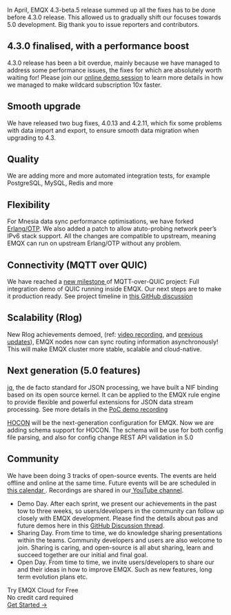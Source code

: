 In April, EMQX 4.3-beta.5 release summed up all the fixes has to be done before 4.3.0 release. This allowed us to gradually shift our focuses towards 5.0 development. Big thank you to issue reporters and contributors.

## 4.3.0 finalised, with a performance boost

4.3.0 release has been a bit overdue, mainly because we have managed to address some performance issues, the fixes for which are absolutely worth waiting for! Please join our [online demo session](https://github.com/emqx/emqx/discussions/4463) to learn more details in how we managed to make wildcard subscription 10x faster.

## Smooth upgrade

We have released two bug fixes, 4.0.13 and 4.2.11, which fix some problems with data import and export, to ensure smooth data migration when upgrading to 4.3.

## Quality

We are adding more and more automated integration tests, for example PostgreSQL, MySQL, Redis and more

## Flexibility

For Mnesia data sync performance optimisations, we have forked [Erlang/OTP](https://github.com/emqx/otp). We also added a patch to allow atuto-probing network peer’s IPv6 stack support. All the changes are compatible to upstream, meaning EMQX can run on upstream Erlang/OTP without any problem.

## Connectivity (MQTT over QUIC)

We have reached a [new milestone ](https://www.youtube.com/watch?v=j85mDP97MWA)of MQTT-over-QUIC project: Full integration demo of QUIC running inside EMQX. Our next steps are to make it production ready. See project timeline in [this GitHub discussion](https://github.com/emqx/emqx/discussions/4379)

## Scalability (Rlog)

New Rlog achievements demoed, (ref: [video recording](https://www.youtube.com/watch?v=p2P_mC97ciU), and [previous updates](https://github.com/emqx/emqx/discussions/4463)), EMQX nodes now can sync routing information asynchronously! This will make EMQX cluster more stable, scalable and cloud-native.

## Next generation (5.0 features)

[jq](https://stedolan.github.io/jq/), the de facto standard for JSON processing, we have built a NIF binding based on its open source kernel. It can be applied to the EMQX rule engine to provide flexible and powerful extensions for JSON data stream processing. See more details in the [PoC demo recording](https://www.youtube.com/watch?v=V1ceaQNcsEU)

[HOCON](https://github.com/emqx/hocon) will be the next-generation configuration for EMQX. Now we are adding schema support for HOCON. The schema will be use for both config file parsing, and also for config change REST API validation in 5.0 

## Community

We have been doing 3 tracks of open-source events. The events are held offline and online at the same time. Future events will be are scheduled in [this calendar ](https://outlook.office365.com/calendar/published/be323b3a50ea4daeb04bf0c05ed94582@emqx.io/e4ef6b54cc7646ef86574323062cfdce15654452582260728863/calendar.html). Recordings are shared in our[ YouTube channel](https://www.youtube.com/channel/UC5FjR77ErAxvZENEWzQaO5Q).

- Demo Day. After each sprint, we present our achievements in the past tow to three weeks, so users/developers in the community can follow up closely with EMQX development. Please find the details about pas and future demos here in this [GitHub Discussion thread](https://github.com/emqx/emqx/discussions/4463).
- Sharing Day. From time to time, we do knowledge sharing presentations within the teams. Community developers and users are also welcome to join. Sharing is caring, and open-source is all abut sharing, learn and succeed together are our initial and final goal.
- Open Day. From time to time, we invite users/developers to share our and their ideas in how to improve EMQX. Such as new features, long term evolution plans etc.


<section class="promotion">
    <div>
        Try EMQX Cloud for Free
        <div class="is-size-14 is-text-normal has-text-weight-normal">No credit card required</div>
    </div>
    <a href="https://accounts.emqx.com/signup?continue=https://cloud-intl.emqx.com/console/deployments/0?oper=new" class="button is-gradient px-5">Get Started →</a >
</section>
